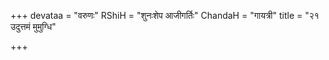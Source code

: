 +++
devataa = "वरुणः"
RShiH = "शुनःशेप आजीगर्तिः"
ChandaH = "गायत्री"
title = "२१ उदुत्तमं मुमुग्धि"

+++
